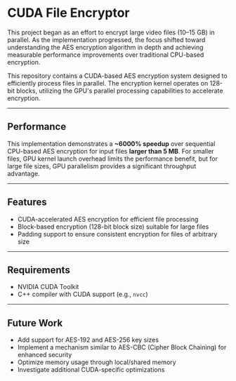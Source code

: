 # CUDA File Encryptor

This project began as an effort to encrypt large video files (10–15 GB) in parallel. As the implementation progressed, the focus shifted toward understanding the AES encryption algorithm in depth and achieving measurable performance improvements over traditional CPU-based encryption.

This repository contains a CUDA-based AES encryption system designed to efficiently process files in parallel. The encryption kernel operates on 128-bit blocks, utilizing the GPU's parallel processing capabilities to accelerate encryption.

---

## Performance

This implementation demonstrates a **~6000% speedup** over sequential CPU-based AES encryption for input files **larger than 5 MB**. For smaller files, GPU kernel launch overhead limits the performance benefit, but for large file sizes, GPU parallelism provides a significant throughput advantage.

---

## Features

- CUDA-accelerated AES encryption for efficient file processing  
- Block-based encryption (128-bit block size) suitable for large files  
- Padding support to ensure consistent encryption for files of arbitrary size  

---

## Requirements

- NVIDIA CUDA Toolkit  
- C++ compiler with CUDA support (e.g., `nvcc`)  

---

## Future Work

- Add support for AES-192 and AES-256 key sizes  
- Implement a mechanism similar to AES-CBC (Cipher Block Chaining) for enhanced security  
- Optimize memory usage through local/shared memory  
- Investigate additional CUDA-specific optimizations  
